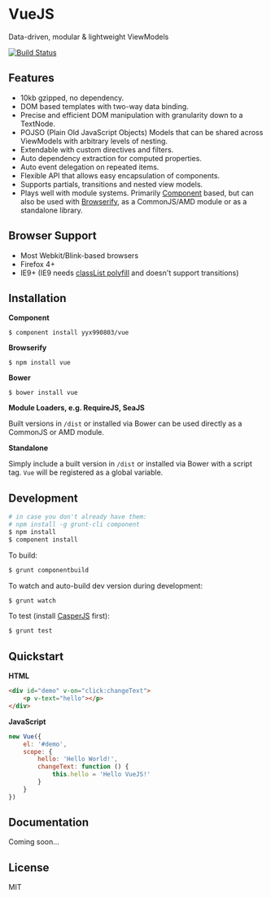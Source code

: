 # VueJS

Data-driven, modular & lightweight ViewModels

[![Build Status](https://travis-ci.org/yyx990803/vue.png?branch=master)](https://travis-ci.org/yyx990803/vue)

## Features

- 10kb gzipped, no dependency.
- DOM based templates with two-way data binding.
- Precise and efficient DOM manipulation with granularity down to a TextNode.
- POJSO (Plain Old JavaScript Objects) Models that can be shared across ViewModels with arbitrary levels of nesting.
- Extendable with custom directives and filters.
- Auto dependency extraction for computed properties.
- Auto event delegation on repeated items.
- Flexible API that allows easy encapsulation of components.
- Supports partials, transitions and nested view models.
- Plays well with module systems. Primarily [Component](https://github.com/component/component) based, but can also be used with [Browserify](https://github.com/substack/node-browserify), as a CommonJS/AMD module or as a standalone library.

## Browser Support

- Most Webkit/Blink-based browsers
- Firefox 4+
- IE9+ (IE9 needs [classList polyfill](https://github.com/remy/polyfills/blob/master/classList.js) and doesn't support transitions)

## Installation

**Component**

    $ component install yyx990803/vue

**Browserify**

    $ npm install vue

**Bower**

    $ bower install vue

**Module Loaders, e.g. RequireJS, SeaJS**

Built versions in `/dist` or installed via Bower can be used directly as a CommonJS or AMD module.

**Standalone**

Simply include a built version in `/dist` or installed via Bower with a script tag. `Vue` will be registered as a global variable.

## Development

``` bash
# in case you don't already have them:
# npm install -g grunt-cli component
$ npm install
$ component install
```

To build:
``` bash
$ grunt componentbuild
```

To watch and auto-build dev version during development:
``` bash
$ grunt watch
```

To test (install [CasperJS](http://casperjs.org/) first):
``` bash
$ grunt test
```

## Quickstart

**HTML**

~~~ html
<div id="demo" v-on="click:changeText">
    <p v-text="hello"></p>
</div>
~~~

**JavaScript**

~~~ js
new Vue({
    el: '#demo',
    scope: {
        hello: 'Hello World!',
        changeText: function () {
            this.hello = 'Hello VueJS!'
        }
    }
})
~~~

## Documentation

Coming soon...

## License

MIT